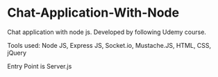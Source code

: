# Chat-Application-With-Node
Chat application with node js. Developed by following Udemy course.


Tools used:
Node JS,
Express JS,
Socket.io,
Mustache.JS,
HTML,
CSS,
jQuery


Entry Point is Server.js
